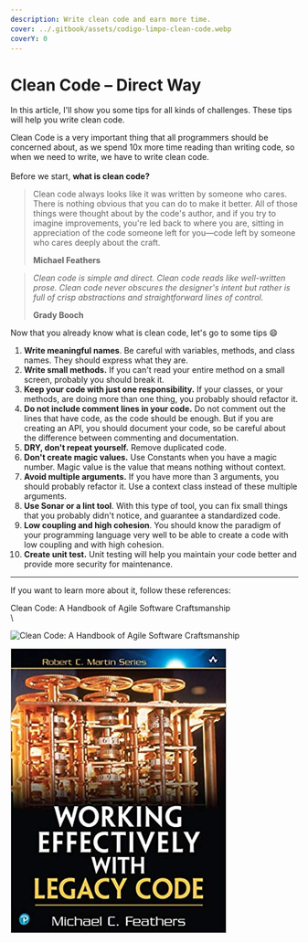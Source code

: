 ```yaml
---
description: Write clean code and earn more time.
cover: ../.gitbook/assets/codigo-limpo-clean-code.webp
coverY: 0
---
```


# Clean Code – Direct Way

In this article, I'll show you some tips for all kinds of challenges. These tips will help you write clean code.

Clean Code is a very important thing that all programmers should be concerned about, as we spend 10x more time reading than writing code, so when we need to write, we have to write clean code.\
\
Before we start, **what is clean code?**

> Clean code always looks like it was written by someone who cares. There is nothing obvious that you can do to make it better. All of those things were thought about by the code's author, and if you try to imagine improvements, you're led back to where you are, sitting in appreciation of the code someone left for you—code left by someone who cares deeply about the craft.
>
> **Michael Feathers**

> _Clean code is simple and direct. Clean code reads like well-written prose. Clean code never obscures the designer's intent but rather is full of crisp abstractions and straightforward lines of control._
>
> **Grady Booch**

Now that you already know what is clean code, let's go to some tips :smile:

1. **Write meaningful names**. Be careful with variables, methods, and class names. They should express what they are.
2. **Write small methods.** If you can't read your entire method on a small screen, probably you should break it.
3. **Keep your code with just one responsibility.** If your classes, or your methods, are doing more than one thing, you probably should refactor it.
4. **Do not include comment lines in your code.** Do not comment out the lines that have code, as the code should be enough. But if you are creating an API, you should document your code, so be careful about the difference between commenting and documentation.
5. **DRY, don't repeat yourself.** Remove duplicated code.
6. **Don't create magic values.** Use Constants when you have a magic number. Magic value is the value that means nothing without context.
7. **Avoid multiple arguments.** If you have more than 3 arguments, you should probably refactor it. Use a context class instead of these multiple arguments.
8. **Use Sonar or a lint tool**. With this type of tool, you can fix small things that you probably didn't notice, and guarantee a standardized code.
9. **Low coupling and high cohesion**. You should know the paradigm of your programming language very well to be able to create a code with low coupling and with high cohesion.
10. **Create unit test.** Unit testing will help you maintain your code better and provide more security for maintenance.

***

If you want to learn more about it, follow these references:

Clean Code: A Handbook of Agile Software Craftsmanship \
\


![Clean Code: A Handbook of Agile Software Craftsmanship&#x20;
](../.gitbook/assets/cleancode.jpg)

![ Working Effectively with Legacy Code ](../.gitbook/assets/worklegacycode.jpg)
